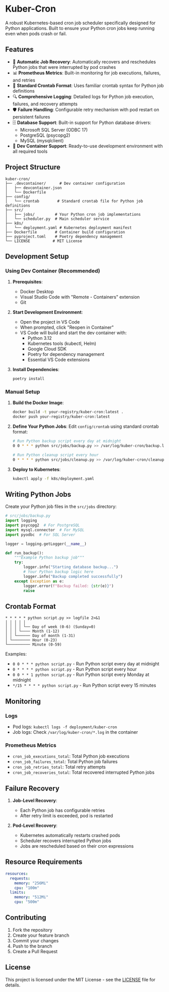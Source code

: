 # Kuber-Cron

A robust Kubernetes-based cron job scheduler specifically designed for Python applications. Built to ensure your Python cron jobs keep running even when pods crash or fail.

## Features

- 🔄 **Automatic Job Recovery**: Automatically recovers and reschedules Python jobs that were interrupted by pod crashes
- 📊 **Prometheus Metrics**: Built-in monitoring for job executions, failures, and retries
- 📝 **Standard Crontab Format**: Uses familiar crontab syntax for Python job definitions
- 🔍 **Comprehensive Logging**: Detailed logs for Python job execution, failures, and recovery attempts
- 🛡️ **Failure Handling**: Configurable retry mechanism with pod restart on persistent failures
- 🗄️ **Database Support**: Built-in support for Python database drivers:
  - Microsoft SQL Server (ODBC 17)
  - PostgreSQL (psycopg2)
  - MySQL (mysqlclient)
- 🐳 **Dev Container Support**: Ready-to-use development environment with all required tools

## Project Structure

```
kuber-cron/
├── .devcontainer/      # Dev container configuration
│   ├── devcontainer.json
│   └── Dockerfile
├── config/
│   └── crontab        # Standard crontab file for Python job definitions
├── src/
│   ├── jobs/         # Your Python cron job implementations
│   └── scheduler.py  # Main scheduler service
├── k8s/
│   └── deployment.yaml # Kubernetes deployment manifest
├── Dockerfile        # Container build configuration
├── pyproject.toml    # Poetry dependency management
└── LICENSE          # MIT License
```

## Development Setup

### Using Dev Container (Recommended)

1. **Prerequisites**:
   - Docker Desktop
   - Visual Studio Code with "Remote - Containers" extension
   - Git

2. **Start Development Environment**:
   - Open the project in VS Code
   - When prompted, click "Reopen in Container"
   - VS Code will build and start the dev container with:
     - Python 3.12
     - Kubernetes tools (kubectl, Helm)
     - Google Cloud SDK
     - Poetry for dependency management
     - Essential VS Code extensions

3. **Install Dependencies**:
   ```bash
   poetry install
   ```

### Manual Setup

1. **Build the Docker Image**:
   ```bash
   docker build -t your-registry/kuber-cron:latest .
   docker push your-registry/kuber-cron:latest
   ```

2. **Define Your Python Jobs**:
   Edit `config/crontab` using standard crontab format:
   ```bash
   # Run Python backup script every day at midnight
   0 0 * * * python src/jobs/backup.py >> /var/log/kuber-cron/backup.log 2>&1

   # Run Python cleanup script every hour
   0 * * * * python src/jobs/cleanup.py >> /var/log/kuber-cron/cleanup.log 2>&1
   ```

3. **Deploy to Kubernetes**:
   ```bash
   kubectl apply -f k8s/deployment.yaml
   ```

## Writing Python Jobs

Create your Python job files in the `src/jobs` directory:

```python
# src/jobs/backup.py
import logging
import psycopg2  # For PostgreSQL
import mysql.connector  # For MySQL
import pyodbc  # For SQL Server

logger = logging.getLogger(__name__)

def run_backup():
    """Example Python backup job"""
    try:
        logger.info("Starting database backup...")
        # Your Python backup logic here
        logger.info("Backup completed successfully")
    except Exception as e:
        logger.error(f"Backup failed: {str(e)}")
        raise
```

## Crontab Format

```
* * * * * python script.py >> logfile 2>&1
│ │ │ │ │
│ │ │ │ └── Day of week (0-6) (Sunday=0)
│ │ │ └──── Month (1-12)
│ │ └────── Day of month (1-31)
│ └──────── Hour (0-23)
└────────── Minute (0-59)
```

Examples:
- `0 0 * * * python script.py` - Run Python script every day at midnight
- `0 * * * * python script.py` - Run Python script every hour
- `0 0 * * 1 python script.py` - Run Python script every Monday at midnight
- `*/15 * * * * python script.py` - Run Python script every 15 minutes

## Monitoring

### Logs
- Pod logs: `kubectl logs -f deployment/kuber-cron`
- Job logs: Check `/var/log/kuber-cron/*.log` in the container

### Prometheus Metrics
- `cron_job_executions_total`: Total Python job executions
- `cron_job_failures_total`: Total Python job failures
- `cron_job_retries_total`: Total retry attempts
- `cron_job_recoveries_total`: Total recovered interrupted Python jobs

## Failure Recovery

1. **Job-Level Recovery**:
   - Each Python job has configurable retries
   - After retry limit is exceeded, pod is restarted

2. **Pod-Level Recovery**:
   - Kubernetes automatically restarts crashed pods
   - Scheduler recovers interrupted Python jobs
   - Jobs are rescheduled based on their cron expressions

## Resource Requirements

```yaml
resources:
  requests:
    memory: "256Mi"
    cpu: "100m"
  limits:
    memory: "512Mi"
    cpu: "500m"
```

## Contributing

1. Fork the repository
2. Create your feature branch
3. Commit your changes
4. Push to the branch
5. Create a Pull Request

## License

This project is licensed under the MIT License - see the [LICENSE](LICENSE) file for details.
